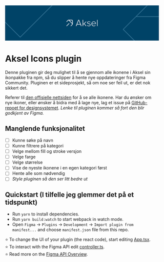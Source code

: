 ![](/src/app/assets/gh-cover.png)

# Aksel Icons plugin

Denne pluginen gir deg mulighet til å se gjennom alle ikonene i Aksel sin ikonpakke fra npm, så du slipper å hente nye oppdateringer fra Figma Community. Pluginen er et sideprosjekt, så om noe ser feil ut, er det nok sikkert det.

Referer til [den offisielle nettsiden](https://aksel.nav.no/ikoner) for å se alle ikonene.
Har du ønsker om nye ikoner, eller ønsker å bidra med å lage nye, lag et issue på [GitHub-repoet for designsystemet](https://github.com/navikt/aksel).
*Lenke til pluginen kommer så fort den blir godkjent av Figma.*

## Manglende funksjonalitet

- [ ] Kunne søke på navn
- [ ] Kunne filtrere på kategori
- [ ] Velge mellom fill og stroke versjon
- [ ] Velge farge
- [ ] Velge størrelse
- [ ] Vise de nyeste ikonene i en egen kategori først
- [ ] Hente alle som nødvendig
- [ ] *Style pluginen så den ser litt bedre ut*

## Quickstart (I tilfelle jeg glemmer det på et tidspunkt)

- Run `yarn` to install dependencies.
- Run `yarn build:watch` to start webpack in watch mode.
- Open `Figma` -> `Plugins` -> `Development` -> `Import plugin from manifest...` and choose `manifest.json` file from this repo.

⭐ To change the UI of your plugin (the react code), start editing [App.tsx](./src/app/components/App.tsx).  
⭐ To interact with the Figma API edit [controller.ts](./src/plugin/controller.ts).  
⭐ Read more on the [Figma API Overview](https://www.figma.com/plugin-docs/api/api-overview/).
